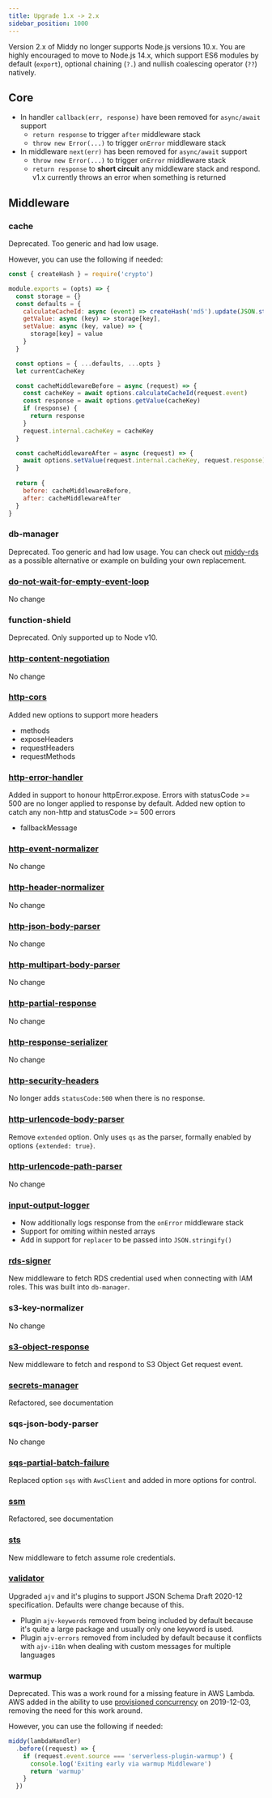 ```yaml
---
title: Upgrade 1.x -> 2.x
sidebar_position: 1000
---
```


Version 2.x of Middy no longer supports Node.js versions 10.x. You are highly encouraged to move to Node.js 14.x,
which support ES6 modules by default (`export`), optional chaining (`?.`) and nullish coalescing operator (`??`) natively.

## Core
- In handler `callback(err, response)` have been removed for `async/await` support
  - `return response` to trigger `after` middleware stack
  - `throw new Error(...)` to trigger `onError` middleware stack
- In middleware `next(err)` has been removed for `async/await` support
  - `throw new Error(...)` to trigger `onError` middleware stack
  - `return response` to **short circuit** any middleware stack and respond. v1.x currently throws an error when something is returned

## Middleware
### cache
Deprecated. Too generic and had low usage.

However, you can use the following if needed:
```javascript
const { createHash } = require('crypto')

module.exports = (opts) => {
  const storage = {}
  const defaults = {
    calculateCacheId: async (event) => createHash('md5').update(JSON.stringify(event)).digest('hex'),
    getValue: async (key) => storage[key],
    setValue: async (key, value) => {
      storage[key] = value
    }
  }

  const options = { ...defaults, ...opts }
  let currentCacheKey

  const cacheMiddlewareBefore = async (request) => {
    const cacheKey = await options.calculateCacheId(request.event)
    const response = await options.getValue(cacheKey)
    if (response) {
      return response
    }
    request.internal.cacheKey = cacheKey
  }

  const cacheMiddlewareAfter = async (request) => {
    await options.setValue(request.internal.cacheKey, request.response)
  }
  
  return {
    before: cacheMiddlewareBefore,
    after: cacheMiddlewareAfter
  }
}
```

### db-manager
Deprecated. Too generic and had low usage. You can check out [middy-rds](https://github.com/willfarrell/middy-rds) as a
possible alternative or example on building your own replacement.

### [do-not-wait-for-empty-event-loop](/docs/middlewares/do-not-wait-for-empty-event-loop)
No change

### function-shield
Deprecated. Only supported up to Node v10.

### [http-content-negotiation](/docs/middlewares/http-content-negotiation)
No change

### [http-cors](/docs/middlewares/http-cors)
Added new options to support more headers
- methods
- exposeHeaders
- requestHeaders
- requestMethods

### [http-error-handler](/docs/middlewares/http-error-handler)
Added in support to honour httpError.expose. Errors with statusCode >= 500 are no longer applied to response by default.
Added new option to catch any non-http and statusCode >= 500 errors
- fallbackMessage


### [http-event-normalizer](/docs/middlewares/http-event-normalizer)
No change

### [http-header-normalizer](/docs/middlewares/http-header-normalizer)
No change

### [http-json-body-parser](/docs/middlewares/http-json-body-parser)
No change

### [http-multipart-body-parser](/docs/middlewares/http-multipart-body-parser)
No change

### [http-partial-response](/docs/middlewares/http-partial-response)
No change

### [http-response-serializer](/docs/middlewares/http-response-serializer)
No change

### [http-security-headers](/docs/middlewares/http-security-headers)
No longer adds `statusCode:500` when there is no response.

### [http-urlencode-body-parser](/docs/middlewares/http-urlencode-body-parser)
Remove `extended` option. Only uses `qs` as the parser, formally enabled by options `{extended: true}`.

### [http-urlencode-path-parser](/docs/middlewares/http-urlencode-path-parser)
No change

### [input-output-logger](/docs/middlewares/input-output-logger)
- Now additionally logs response from the `onError` middleware stack
- Support for omiting within nested arrays
- Add in support for `replacer` to be passed into `JSON.stringify()`

### [rds-signer](/docs/middlewares/rds-signer)
New middleware to fetch RDS credential used when connecting with IAM roles. This was built into `db-manager`.

### s3-key-normalizer
No change

### [s3-object-response](/docs/middlewares/s3-object-response)
New middleware to fetch and respond to S3 Object Get request event.

### [secrets-manager](/docs/middlewares/secrets-manager)
Refactored, see documentation

### sqs-json-body-parser
No change

### [sqs-partial-batch-failure](/docs/middlewares/sqs-partial-batch-failure)
Replaced option `sqs` with `AwsClient` and added in more options for control.

### [ssm](/docs/middlewares/ssm)
Refactored, see documentation

### [sts](/docs/middlewares/sts)
New middleware to fetch assume role credentials.

### [validator](/docs/middlewares/validator)
Upgraded `ajv` and it's plugins to support JSON Schema Draft 2020-12 specification. Defaults were change because of this.
- Plugin `ajv-keywords` removed from being included by default because it's quite a large package and usually only one keyword is used.
- Plugin `ajv-errors` removed from included by default because it conflicts with `ajv-i18n` when dealing with custom messages for multiple languages

### warmup
Deprecated. This was a work round for a missing feature in AWS Lambda. AWS added in the ability to use [provisioned concurrency](https://aws.amazon.com/blogs/aws/new-provisioned-concurrency-for-lambda-functions/)
on 2019-12-03, removing the need for this work around.

However, you can use the following if needed:
```javascript
middy(lambdaHandler)
  .before((request) => {
    if (request.event.source === 'serverless-plugin-warmup') {
      console.log('Exiting early via warmup Middleware')
      return 'warmup'
    }
  })
```
